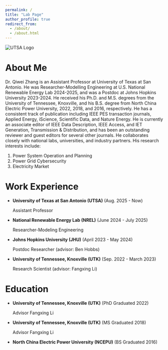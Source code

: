 ```yaml
---
permalink: /
title: "Lab Page"
author_profile: true
redirect_from: 
  - /about/
  - /about.html
---
```


![UTSA Logo](https://qzhang41.github.io/images/logo.png)

# About Me
Dr. Qiwei Zhang is an Assistant Professor at University of Texas at San Antonio. He was Researcher-Modelling Engineering at U.S. National Renewable Energy Lab 2024-2025, and was a Postdoc at Johns Hopkins University 2023-2024. He received his Ph.D. and M.S. degrees from the University of Tennessee, Knoxville, and his B.S. degree from North China Electric Power University, 2022, 2018, and 2016, respectively. He has a consistent track of publication including IEEE PES transaction journals, Applied Energy, iScience, Scientific Data, and Nature Energy. He is currently an associate editor of IEEE Data Description, IEEE Access, and IET Generation, Transmission & Distribution, and has been an outstanding reviewer and guest editors for several other journals. He collaborates closely with national labs, universities, and industry partners. His research interests include:
1. Power System Operation and Planning
2. Power Grid Cybersecurity
3. Electricity Market

# Work Experience

* **University of Texas at San Antonio (UTSA)** (Aug. 2025 - Now)

  Assistant Professor

* **National Renewable Energy Lab (NREL)** (June 2024 - July 2025)

  Researcher-Modeling Engineering

* **Johns Hopkins University (JHU)** (April 2023 - May 2024)

    Postdoc Researcher (advisor: Ben Hobbs)

* **University of Tennessee, Knoxville (UTK)** (Sep. 2022 - March 2023)

    Research Scientist (advisor: Fangxing Li)

# Education

* **University of Tennessee, Knoxville (UTK)** (PhD Graduated 2022)
  
   Advisor Fangxing Li

* **University of Tennessee, Knoxville (UTK)** (MS Graduated 2018)
  
   Advisor Fangxing Li

* **North China Electric Power University (NCEPU)** (BS Graduated 2016)

